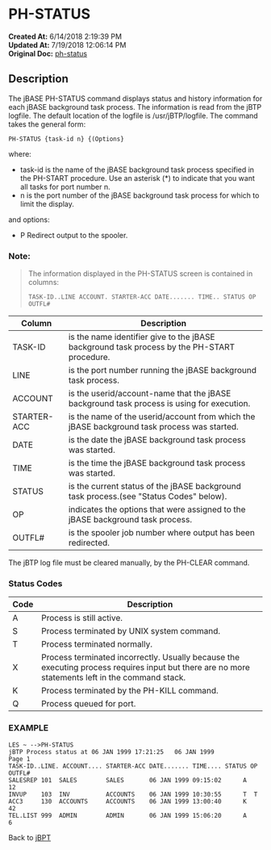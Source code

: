 # PH-STATUS

**Created At:** 6/14/2018 2:19:39 PM  
**Updated At:** 7/19/2018 12:06:14 PM  
**Original Doc:** [ph-status](https://docs.jbase.com/46465-background-processing/ph-status)  


## Description 

The jBASE PH-STATUS command displays status and history information for each jBASE background task process. The information is read from the jBTP logfile. The default location of the logfile is /usr/jBTP/logfile. The command takes the general form:

```
PH-STATUS {task-id n} {(Options}
```

where:

- task-id is the name of the jBASE background task process specified in the PH-START procedure. Use an asterisk (\*) to indicate that you want all tasks for port number n.
- n is the port number of the jBASE background task process for which to limit the display.


and options:

- P Redirect output to the spooler.




### Note: 


> The information displayed in the PH-STATUS screen is contained in columns:
> 
> ```
> TASK-ID..LINE ACCOUNT. STARTER-ACC DATE....... TIME.. STATUS OP OUTFL#
> ```



| Column<br> | Description<br> |
| --- | --- |
| TASK-ID<br> | is the name identifier give to the jBASE background task process by the PH-START procedure.<br> |
| LINE<br> | is the port number running the jBASE background task process.<br> |
| ACCOUNT<br> | is the userid/account-name that the jBASE background task process is using for execution.<br> |
| STARTER-ACC<br> | is the name of the userid/account from which the jBASE background task process was started.<br> |
| DATE<br> | is the date the jBASE background task process was started.<br> |
| TIME<br> | is the time the jBASE background task process was started.<br> |
| STATUS<br> | is the current status of the jBASE background task process.(see "Status Codes" below).<br> |
| OP<br> | indicates the options that were assigned to the jBASE background task process.<br> |
| OUTFL#<br> | is the spooler job number where output has been redirected.<br> |


The jBTP log file must be cleared manually, by the PH-CLEAR command.



### Status Codes 


| Code<br> | Description<br> |
| --- | --- |
| A<br> | Process is still active.<br> |
| S<br> | Process terminated by UNIX system command.<br> |
| T<br> | Process terminated normally.<br> |
| X<br> | Process terminated incorrectly. Usually because the executing process requires input but there are no more statements left in the command stack.<br> |
| K<br> | Process terminated by the PH-KILL command.<br> |
| Q<br> | Process queued for port.<br> |




### EXAMPLE

```
LES ~ -->PH-STATUS
jBTP Process status at 06 JAN 1999 17:21:25   06 JAN 1999            Page 1
TASK-ID..LINE. ACCOUNT.... STARTER-ACC DATE....... TIME.... STATUS OP OUTFL#
SALESREP 101  SALES        SALES       06 JAN 1999 09:15:02      A        12
INVUP    103  INV          ACCOUNTS    06 JAN 1999 10:30:55      T  T
ACC3     130  ACCOUNTS     ACCOUNTS    06 JAN 1999 13:00:40      K        42
TEL.LIST 999  ADMIN        ADMIN       06 JAN 1999 15:06:20      A         6
```



Back to [jBPT](./../jbtp)
